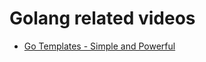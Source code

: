 # Golang related videos

- [Go Templates - Simple and Powerful]([https://youtu.be/BX_ZvB49iBw?si=OjxwddlICWq6rR7b)
